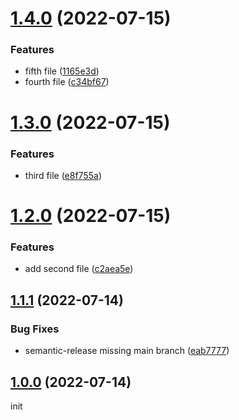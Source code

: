 # [1.4.0](https://github.com/stickeepaul/semantic-release-test-adding-to-existing-project/compare/v1.3.0...v1.4.0) (2022-07-15)


### Features

* fifth file ([1165e3d](https://github.com/stickeepaul/semantic-release-test-adding-to-existing-project/commit/1165e3db48daf9dccc7e193c4e231f872068aa46))
* fourth file ([c34bf67](https://github.com/stickeepaul/semantic-release-test-adding-to-existing-project/commit/c34bf67e0a6e272dd040c16ed1cbdb616c57112b))

# [1.3.0](https://github.com/stickeepaul/semantic-release-test-adding-to-existing-project/compare/v1.2.0...v1.3.0) (2022-07-15)


### Features

* third file ([e8f755a](https://github.com/stickeepaul/semantic-release-test-adding-to-existing-project/commit/e8f755a657a5aec9628e846845e82b873ec8aa6f))

# [1.2.0](https://github.com/stickeepaul/semantic-release-test-adding-to-existing-project/compare/v1.1.1...v1.2.0) (2022-07-15)


### Features

* add second file ([c2aea5e](https://github.com/stickeepaul/semantic-release-test-adding-to-existing-project/commit/c2aea5e4b2017b4c48a1961d9d02255a54f05a2a))

## [1.1.1](https://github.com/stickeepaul/semantic-release-test-adding-to-existing-project/compare/v1.1.0...v1.1.1) (2022-07-14)


### Bug Fixes

* semantic-release missing main branch ([eab7777](https://github.com/stickeepaul/semantic-release-test-adding-to-existing-project/commit/eab7777ddc1f88d13d013d851dcb556a8627cb9a))

## [1.0.0](https://github.com/stickeepaul/semantic-release-test-adding-to-existing-project/compare/v1.1.0...v1.0.0) (2022-07-14)

init
